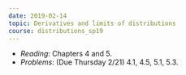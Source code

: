 ```yaml
---
date: 2019-02-14
topic: Derivatives and limits of distributions
course: distributions_sp19
---
```


- *Reading*: Chapters 4 and 5.
- *Problems*: (Due Thursday 2/21) 4.1, 4.5, 5.1, 5.3.

